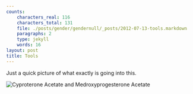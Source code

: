 ```yaml
---
counts:
    characters_real: 116
    characters_total: 131
    file: ./posts/gender/gendernull/_posts/2012-07-13-tools.markdown
    paragraphs: 2
    type: jekyll
    words: 16
layout: post
title: Tools
---
```


Just a quick picture of what exactly is going into this.

![Cyproterone Acetate and Medroxyprogesterone Acetate](/assets/gender/androdepo.jpg)
